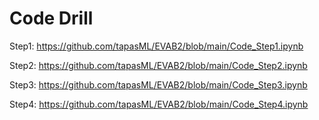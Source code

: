 # Code Drill

Step1: https://github.com/tapasML/EVAB2/blob/main/Code_Step1.ipynb

Step2: https://github.com/tapasML/EVAB2/blob/main/Code_Step2.ipynb

Step3: https://github.com/tapasML/EVAB2/blob/main/Code_Step3.ipynb

Step4: https://github.com/tapasML/EVAB2/blob/main/Code_Step4.ipynb




